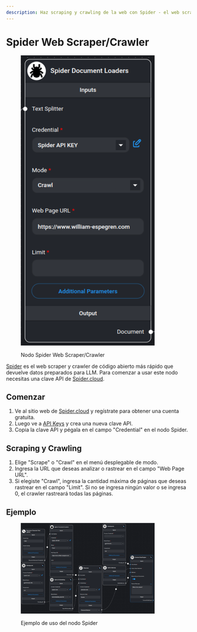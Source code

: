 ```yaml
---
description: Haz scraping y crawling de la web con Spider - el web scraper y crawler de código abierto más rápido.
---
```


# Spider Web Scraper/Crawler

<figure><img src="../../../.gitbook/assets/spider.png" alt="Nodo Spider" width="365"><figcaption><p>Nodo Spider Web Scraper/Crawler</p></figcaption></figure>

[Spider](https://spider.cloud/?ref=aimicromind) es el web scraper y crawler de código abierto más rápido que devuelve datos preparados para LLM. Para comenzar a usar este nodo necesitas una clave API de [Spider.cloud](https://spider.cloud/?ref=aimicromind).

## Comenzar

1. Ve al sitio web de [Spider.cloud](https://spider.cloud/?ref=aimicromind) y regístrate para obtener una cuenta gratuita.
2. Luego ve a [API Keys](https://spider.cloud/api-keys) y crea una nueva clave API.
3. Copia la clave API y pégala en el campo "Credential" en el nodo Spider.

## Scraping y Crawling

1. Elige "Scrape" o "Crawl" en el menú desplegable de modo.
2. Ingresa la URL que deseas analizar o rastrear en el campo "Web Page URL".
3. Si elegiste "Crawl", ingresa la cantidad máxima de páginas que deseas rastrear en el campo "Limit". Si no se ingresa ningún valor o se ingresa 0, el crawler rastreará todas las páginas.

## Ejemplo

<figure><img src="../../../.gitbook/assets/spider_example_usage.png" alt="Ejemplo de uso del nodo spider" width="365"><figcaption><p>Ejemplo de uso del nodo Spider</p></figcaption></figure>
